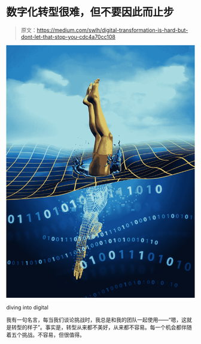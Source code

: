 # 数字化转型很难，但不要因此而止步

> 原文：<https://medium.com/swlh/digital-transformation-is-hard-but-dont-let-that-stop-you-cdc4a70cc108>

![](img/80b786633b5c6254929d7c6a68b0fb2f.png)

diving into digital

我有一句名言，每当我们谈论挑战时，我总是和我的团队一起使用——“嗯，这就是转型的样子”。事实是，转型从来都不美好，从来都不容易。每一个机会都伴随着五个挑战。不容易，但很值得。